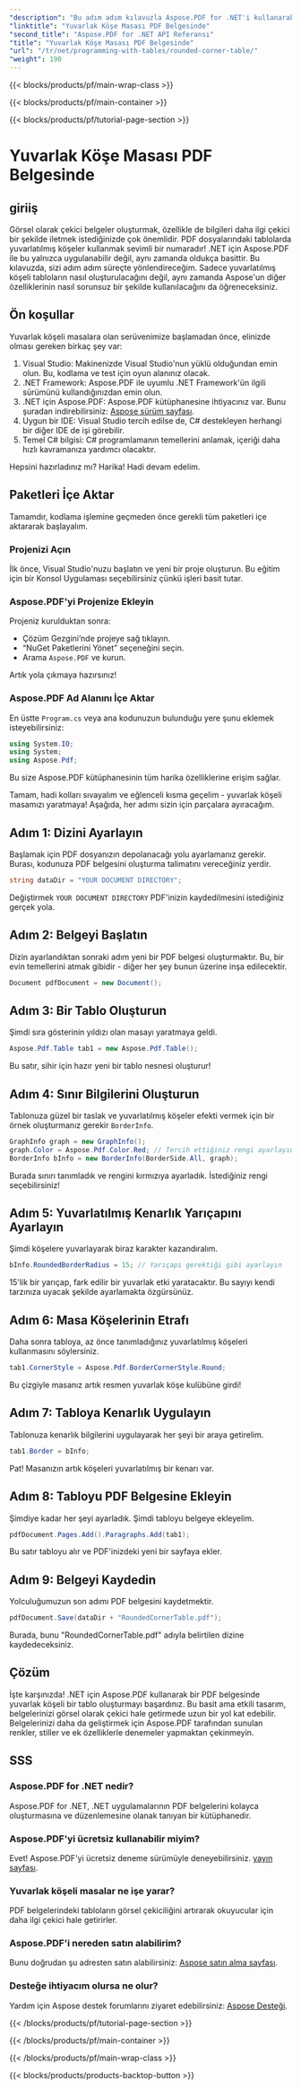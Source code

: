 ```yaml
---
"description": "Bu adım adım kılavuzla Aspose.PDF for .NET'i kullanarak PDF belgelerinizde güzel yuvarlak köşeli bir tablonun nasıl oluşturulacağını öğrenin."
"linktitle": "Yuvarlak Köşe Masası PDF Belgesinde"
"second_title": "Aspose.PDF for .NET API Referansı"
"title": "Yuvarlak Köşe Masası PDF Belgesinde"
"url": "/tr/net/programming-with-tables/rounded-corner-table/"
"weight": 190
---
```


{{< blocks/products/pf/main-wrap-class >}}

{{< blocks/products/pf/main-container >}}

{{< blocks/products/pf/tutorial-page-section >}}

# Yuvarlak Köşe Masası PDF Belgesinde

## giriiş

Görsel olarak çekici belgeler oluşturmak, özellikle de bilgileri daha ilgi çekici bir şekilde iletmek istediğinizde çok önemlidir. PDF dosyalarındaki tablolarda yuvarlatılmış köşeler kullanmak sevimli bir numaradır! .NET için Aspose.PDF ile bu yalnızca uygulanabilir değil, aynı zamanda oldukça basittir. Bu kılavuzda, sizi adım adım süreçte yönlendireceğim. Sadece yuvarlatılmış köşeli tabloların nasıl oluşturulacağını değil, aynı zamanda Aspose'un diğer özelliklerinin nasıl sorunsuz bir şekilde kullanılacağını da öğreneceksiniz.

## Ön koşullar

Yuvarlak köşeli masalara olan serüvenimize başlamadan önce, elinizde olması gereken birkaç şey var:

1. Visual Studio: Makinenizde Visual Studio'nun yüklü olduğundan emin olun. Bu, kodlama ve test için oyun alanınız olacak.
2. .NET Framework: Aspose.PDF ile uyumlu .NET Framework'ün ilgili sürümünü kullandığınızdan emin olun.
3. .NET için Aspose.PDF: Aspose.PDF kütüphanesine ihtiyacınız var. Bunu şuradan indirebilirsiniz: [Aspose sürüm sayfası](https://releases.aspose.com/pdf/net/).
4. Uygun bir IDE: Visual Studio tercih edilse de, C# destekleyen herhangi bir diğer IDE de işi görebilir.
5. Temel C# bilgisi: C# programlamanın temellerini anlamak, içeriği daha hızlı kavramanıza yardımcı olacaktır.

Hepsini hazırladınız mı? Harika! Hadi devam edelim.

## Paketleri İçe Aktar

Tamamdır, kodlama işlemine geçmeden önce gerekli tüm paketleri içe aktararak başlayalım. 

### Projenizi Açın

İlk önce, Visual Studio'nuzu başlatın ve yeni bir proje oluşturun. Bu eğitim için bir Konsol Uygulaması seçebilirsiniz çünkü işleri basit tutar.

### Aspose.PDF'yi Projenize Ekleyin

Projeniz kurulduktan sonra:
- Çözüm Gezgini’nde projeye sağ tıklayın.
- “NuGet Paketlerini Yönet” seçeneğini seçin.
- Arama `Aspose.PDF` ve kurun.

Artık yola çıkmaya hazırsınız!

### Aspose.PDF Ad Alanını İçe Aktar

En üstte `Program.cs` veya ana kodunuzun bulunduğu yere şunu eklemek isteyebilirsiniz:

```csharp
using System.IO;
using System;
using Aspose.Pdf;
```

Bu size Aspose.PDF kütüphanesinin tüm harika özelliklerine erişim sağlar.

Tamam, hadi kolları sıvayalım ve eğlenceli kısma geçelim - yuvarlak köşeli masamızı yaratmaya! Aşağıda, her adımı sizin için parçalara ayıracağım.

## Adım 1: Dizini Ayarlayın

Başlamak için PDF dosyanızın depolanacağı yolu ayarlamanız gerekir. Burası, kodunuza PDF belgesini oluşturma talimatını vereceğiniz yerdir.

```csharp
string dataDir = "YOUR DOCUMENT DIRECTORY";
```

Değiştirmek `YOUR DOCUMENT DIRECTORY` PDF'inizin kaydedilmesini istediğiniz gerçek yola. 

## Adım 2: Belgeyi Başlatın

Dizin ayarlandıktan sonraki adım yeni bir PDF belgesi oluşturmaktır. Bu, bir evin temellerini atmak gibidir - diğer her şey bunun üzerine inşa edilecektir.

```csharp
Document pdfDocument = new Document();
```

## Adım 3: Bir Tablo Oluşturun

Şimdi sıra gösterinin yıldızı olan masayı yaratmaya geldi.

```csharp
Aspose.Pdf.Table tab1 = new Aspose.Pdf.Table();
```

Bu satır, sihir için hazır yeni bir tablo nesnesi oluşturur!

## Adım 4: Sınır Bilgilerini Oluşturun

Tablonuza güzel bir taslak ve yuvarlatılmış köşeler efekti vermek için bir örnek oluşturmanız gerekir `BorderInfo`.

```csharp
GraphInfo graph = new GraphInfo();
graph.Color = Aspose.Pdf.Color.Red; // Tercih ettiğiniz rengi ayarlayın
BorderInfo bInfo = new BorderInfo(BorderSide.All, graph);
```

Burada sınırı tanımladık ve rengini kırmızıya ayarladık. İstediğiniz rengi seçebilirsiniz!

## Adım 5: Yuvarlatılmış Kenarlık Yarıçapını Ayarlayın

Şimdi köşelere yuvarlayarak biraz karakter kazandıralım.

```csharp
bInfo.RoundedBorderRadius = 15; // Yarıçapı gerektiği gibi ayarlayın
```

15'lik bir yarıçap, fark edilir bir yuvarlak etki yaratacaktır. Bu sayıyı kendi tarzınıza uyacak şekilde ayarlamakta özgürsünüz.

## Adım 6: Masa Köşelerinin Etrafı

Daha sonra tabloya, az önce tanımladığınız yuvarlatılmış köşeleri kullanmasını söylersiniz.

```csharp
tab1.CornerStyle = Aspose.Pdf.BorderCornerStyle.Round;
```

Bu çizgiyle masanız artık resmen yuvarlak köşe kulübüne girdi!

## Adım 7: Tabloya Kenarlık Uygulayın

Tablonuza kenarlık bilgilerini uygulayarak her şeyi bir araya getirelim.

```csharp
tab1.Border = bInfo;
```

Pat! Masanızın artık köşeleri yuvarlatılmış bir kenarı var.

## Adım 8: Tabloyu PDF Belgesine Ekleyin

Şimdiye kadar her şeyi ayarladık. Şimdi tabloyu belgeye ekleyelim.

```csharp
pdfDocument.Pages.Add().Paragraphs.Add(tab1);
```

Bu satır tabloyu alır ve PDF'inizdeki yeni bir sayfaya ekler. 

## Adım 9: Belgeyi Kaydedin

Yolculuğumuzun son adımı PDF belgesini kaydetmektir. 

```csharp
pdfDocument.Save(dataDir + "RoundedCornerTable.pdf");
```

Burada, bunu "RoundedCornerTable.pdf" adıyla belirtilen dizine kaydedeceksiniz.

## Çözüm

İşte karşınızda! .NET için Aspose.PDF kullanarak bir PDF belgesinde yuvarlak köşeli bir tablo oluşturmayı başardınız. Bu basit ama etkili tasarım, belgelerinizi görsel olarak çekici hale getirmede uzun bir yol kat edebilir. Belgelerinizi daha da geliştirmek için Aspose.PDF tarafından sunulan renkler, stiller ve ek özelliklerle denemeler yapmaktan çekinmeyin.

## SSS

### Aspose.PDF for .NET nedir?
Aspose.PDF for .NET, .NET uygulamalarının PDF belgelerini kolayca oluşturmasına ve düzenlemesine olanak tanıyan bir kütüphanedir.

### Aspose.PDF'yi ücretsiz kullanabilir miyim?
Evet! Aspose.PDF'yi ücretsiz deneme sürümüyle deneyebilirsiniz. [yayın sayfası](https://releases.aspose.com/).

### Yuvarlak köşeli masalar ne işe yarar?
PDF belgelerindeki tabloların görsel çekiciliğini artırarak okuyucular için daha ilgi çekici hale getirirler.

### Aspose.PDF'i nereden satın alabilirim?
Bunu doğrudan şu adresten satın alabilirsiniz: [Aspose satın alma sayfası](https://purchase.aspose.com/buy).

### Desteğe ihtiyacım olursa ne olur?
Yardım için Aspose destek forumlarını ziyaret edebilirsiniz: [Aspose Desteği](https://forum.aspose.com/c/pdf/10).

{{< /blocks/products/pf/tutorial-page-section >}}

{{< /blocks/products/pf/main-container >}}

{{< /blocks/products/pf/main-wrap-class >}}

{{< blocks/products/products-backtop-button >}}
